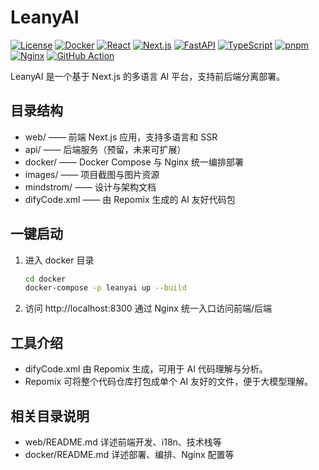 # LeanyAI
[![License](https://img.shields.io/badge/license-MIT-blue.svg)](LICENSE)
[![Docker](https://img.shields.io/badge/Docker-Supported-blue)](https://hub.docker.com/r/YOUR_DOCKER_IMAGE)
[![React](https://img.shields.io/badge/React-18.x-61dafb?logo=react)](https://react.dev/)
[![Next.js](https://img.shields.io/badge/Next.js-14.x-black?logo=next.js)](https://nextjs.org/)
[![FastAPI](https://img.shields.io/badge/FastAPI-0.110+-009688?logo=fastapi)](https://fastapi.tiangolo.com/)
[![TypeScript](https://img.shields.io/badge/TypeScript-5.x-3178c6?logo=typescript)](https://www.typescriptlang.org/)
[![pnpm](https://img.shields.io/badge/pnpm-9.x-F69220?logo=pnpm)](https://pnpm.io/)
[![Nginx](https://img.shields.io/badge/Nginx-1.25+-009639?logo=nginx)](https://nginx.org/)
[![GitHub Action](https://github.com/MouYongli/LeanyAI/actions/workflows/check-dev.yml/badge.svg)](https://github.com/MouYongli/LeanyAI/actions/workflows/check-dev.yml)


LeanyAI 是一个基于 Next.js 的多语言 AI 平台，支持前后端分离部署。

## 目录结构
- web/    —— 前端 Next.js 应用，支持多语言和 SSR
- api/    —— 后端服务（预留，未来可扩展）
- docker/ —— Docker Compose 与 Nginx 统一编排部署
- images/ —— 项目截图与图片资源
- mindstrom/ —— 设计与架构文档
- difyCode.xml —— 由 Repomix 生成的 AI 友好代码包

## 一键启动
1. 进入 docker 目录
   ```bash
   cd docker
   docker-compose -p leanyai up --build
   ```
2. 访问 http://localhost:8300 通过 Nginx 统一入口访问前端/后端

## 工具介绍
- difyCode.xml 由 Repomix 生成，可用于 AI 代码理解与分析。
- Repomix 可将整个代码仓库打包成单个 AI 友好的文件，便于大模型理解。

## 相关目录说明
- web/README.md 详述前端开发、i18n、技术栈等
- docker/README.md 详述部署、编排、Nginx 配置等

